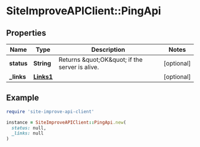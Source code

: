 # SiteImproveAPIClient::PingApi

## Properties

| Name | Type | Description | Notes |
| ---- | ---- | ----------- | ----- |
| **status** | **String** | Returns \&quot;OK\&quot; if the server is alive. | [optional] |
| **_links** | [**Links1**](Links1.md) |  | [optional] |

## Example

```ruby
require 'site-improve-api-client'

instance = SiteImproveAPIClient::PingApi.new(
  status: null,
  _links: null
)
```


